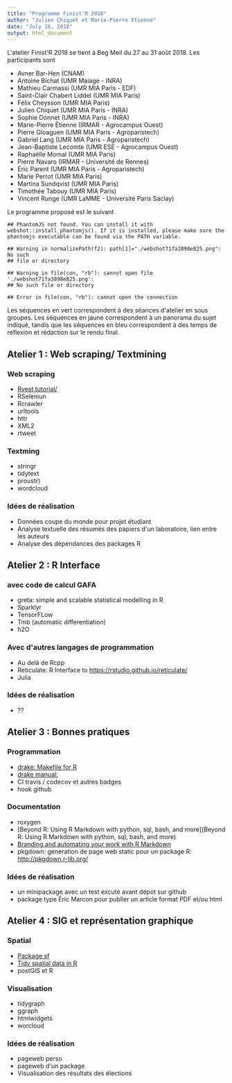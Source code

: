 ```yaml
---
title: "Programme Finist'R 2018"
author: "Julien Chiquet et Marie-Pierre Etienne"
date: "July 16, 2018"
output: html_document
---
```






L'atelier Finist'R 2018 se tient à Beg Meil du 27 au 31 août 2018. Les participants sont

- Avner Bar-Hen (CNAM)
- Antoine Bichat (UMR Maiage - INRA)
- Mathieu Carmassi (UMR MIA Paris - EDF)
- Saint-Clair Chabert Liddel (UMR MIA Paris)
- Félix Cheysson (UMR MIA Paris)
- Julien Chiquet (UMR MIA Paris - INRA)
- Sophie Donnet (UMR MIA Paris - INRA)
- Marie-Pierre Étienne (IRMAR - Agrocampus Ouest)
- Pierre Gloaguen (UMR MIA Paris - Agroparistech)
- Gabriel Lang (UMR MIA Paris - Agroparistech)
- Jean-Baptiste Lecomte (UMR ESE - Agrocampus Ouest)
- Raphaëlle Momal (UMR MIA Paris)
- Pierre Navaro (IRMAR - Université de Rennes)
- Éric Parent (UMR MIA Paris - Agroparistech)
- Marie Perrot (UMR MIA Paris)
- Martina Sundqvist (UMR MIA Paris)
- Timothée Tabouy (UMR MIA Paris)
- Vincent Runge (UMR LaMME - Université  Paris Saclay)


Le programme proposé est  le suivant



```
## PhantomJS not found. You can install it with webshot::install_phantomjs(). If it is installed, please make sure the phantomjs executable can be found via the PATH variable.
```

```
## Warning in normalizePath(f2): path[1]="./webshot71fa3898e825.png": No such
## file or directory
```

```
## Warning in file(con, "rb"): cannot open file './webshot71fa3898e825.png':
## No such file or directory
```

```
## Error in file(con, "rb"): cannot open the connection
```

Les séquences en vert correspondent à des séances d'atelier en sous groupes. Les séquences en jaune correspondent à un panorama du sujet indiqué, tandis que les séquences en bleu correspondent à des temps de réflexion et rédaction sur le rendu final.


## Atelier 1 : Web scraping/ Textmining

### Web scraping
- [Rvest tutorial/](https://stat4701.github.io/edav/2015/04/02/rvest_tutorial/)
- RSeleniun
- Rcrawler
- urltools
- httr
- XML2
- rtweet

### Textming
- stringr
- tidytext
- proustr)
- wordcloud


### Idées de réalisation 
- Données coupe du monde pour projet étudiant
- Analyse textuelle des résumés des papiers d'un laboratoire, lien entre les auteurs
- Analyse des dépendances des packages R


##  Atelier 2 : R Interface

### avec code de calcul GAFA 

- greta: simple and scalable statistical modelling in R 
- Sparklyr
- TensorFLow
- Tmb (automatic differentiation)
- h2O 

### Avec d'autres langages de programmation
- Au delà de Rcpp
- Reticulate: R Interface to https://rstudio.github.io/reticulate/
- Julia 

### Idées de réalisation
- ??



## Atelier 3 : Bonnes pratiques 

### Programmation

- [drake: Makefile for R ](https://cran.r-project.org/web/packages/drake/index.html)
- [drake manual:](https://github.com/ropenscilabs/drake-manual)
- CI travis / codecov  et autres badges
- hook github


### Documentation
- roxygen
- [Beyond R: Using R Markdown with python, sql, bash, and more](Beyond R: Using R Markdown with python, sql, bash, and more)
- [Branding and automating your work with R Markdown](https://www.rstudio.com/resources/videos/branding-and-automating-your-work-with-r-markdown/)
- pkgdown: generation de page web static pour un package R: http://pkgdown.r-lib.org/



### Idées de réalisation 
- un minipackage avec un test excuté avant dépot sur github
- package type Éric Marcon pour publier un article format PDF et/ou html

## Atelier 4 : SIG et représentation graphique

### Spatial 
- [Package sf](https://cran.r-project.org/web/packages/sf/index.html)
- [Tidy spatial data in R](http://strimas.com/r/tidy-sf/)
- postGIS et R

### Visualisation
- tidygraph
- ggraph
- htmlwidgets
- worcloud

### Idées de réalisation 
- pageweb perso
- pageweb d'un package
- Visualisation des résultats des élections




 
 
 
